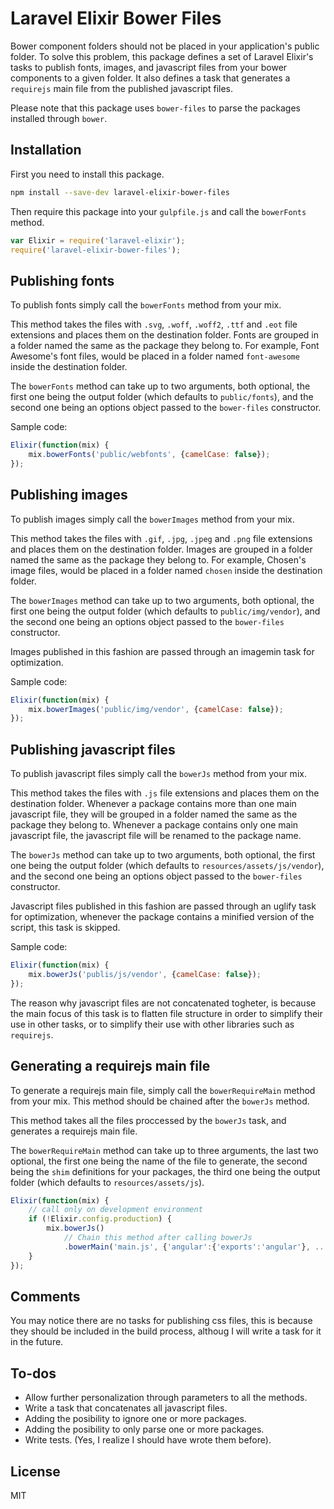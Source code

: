 # Laravel Elixir Bower Files

Bower component folders should not be placed in your application's public folder. To solve this problem, this package defines a set of Laravel Elixir's tasks to publish fonts, images, and javascript files from your bower components to a given folder.
It also defines a task that generates a `requirejs` main file from the published javascript files.

Please note that this package uses `bower-files` to parse the packages installed through `bower`. 

## Installation

First you need to install this package.

```sh
npm install --save-dev laravel-elixir-bower-files
```

Then require this package into your `gulpfile.js` and call the `bowerFonts` method.

```js
var Elixir = require('laravel-elixir');
require('laravel-elixir-bower-files');
```

## Publishing fonts

To publish fonts simply call the `bowerFonts` method from your mix.

This method takes the files with `.svg`, `.woff`, `.woff2`, `.ttf` and `.eot` file extensions and places them on the destination folder. Fonts are grouped in a folder named the same as the package they belong to.
For example, Font Awesome's font files, would be placed in a folder named `font-awesome` inside the destination folder.

The `bowerFonts` method can take up to two arguments, both optional, the first one being the output folder (which defaults to `public/fonts`), and the second one being an options object passed to the `bower-files` constructor.

Sample code:

```js
Elixir(function(mix) {
    mix.bowerFonts('public/webfonts', {camelCase: false});
});
```

## Publishing images

To publish images simply call the `bowerImages` method from your mix.

This method takes the files with `.gif`, `.jpg`, `.jpeg` and `.png` file extensions and places them on the destination folder. Images are grouped in a folder named the same as the package they belong to.
For example, Chosen's image files, would be placed in a folder named `chosen` inside the destination folder.

The `bowerImages` method can take up to two arguments, both optional, the first one being the output folder (which defaults to `public/img/vendor`), and the second one being an options object passed to the `bower-files` constructor.

Images published in this fashion are passed through an imagemin task for optimization.

Sample code:

```js
Elixir(function(mix) {
    mix.bowerImages('public/img/vendor', {camelCase: false});
});
```

## Publishing javascript files

To publish javascript files simply call the `bowerJs` method from your mix.

This method takes the files with `.js` file extensions and places them on the destination folder. Whenever a package contains more than one main javascript file, they will be grouped in a folder named the same as the package they belong to. Whenever a package contains only one main javascript file, the javascript file will be renamed to the package name.

The `bowerJs` method can take up to two arguments, both optional, the first one being the output folder (which defaults to `resources/assets/js/vendor`), and the second one being an options object passed to the `bower-files` constructor.

Javascript files published in this fashion are passed through an uglify task for optimization, whenever the package contains a minified version of the script, this task is skipped.

Sample code:

```js
Elixir(function(mix) {
    mix.bowerJs('publis/js/vendor', {camelCase: false});
});
```

The reason why javascript files are not concatenated togheter, is because the main focus of this task is to flatten file structure in order to simplify their use in other tasks, or to simplify their use with other libraries such as `requirejs`.

## Generating a requirejs main file

To generate a requirejs main file, simply call the `bowerRequireMain` method from your mix. This method should be chained after the `bowerJs` method.

This method takes all the files proccessed by the `bowerJs` task, and generates a requirejs main file.

The `bowerRequireMain` method can take up to three arguments, the last two optional, the first one being the name of the file to generate, the second being the `shim` definitions for your packages, the third one being the output folder (which defaults to `resources/assets/js`).

```js
Elixir(function(mix) {
    // call only on development environment
    if (!Elixir.config.production) {
        mix.bowerJs()
            // Chain this method after calling bowerJs
            .bowerMain('main.js', {'angular':{'exports':'angular'}, ...}, 'resources/assets/js');
    }
});
```

## Comments

You may notice there are no tasks for publishing css files, this is because they should be included in the build process, althoug I will write a task for it in the future.

## To-dos

  - Allow further personalization through parameters to all the methods.
  - Write a task that concatenates all javascript files.
  - Adding the posibility to ignore one or more packages.
  - Adding the posibility to only parse one or more packages.
  - Write tests. (Yes, I realize I should have wrote them before).

License
----

MIT

